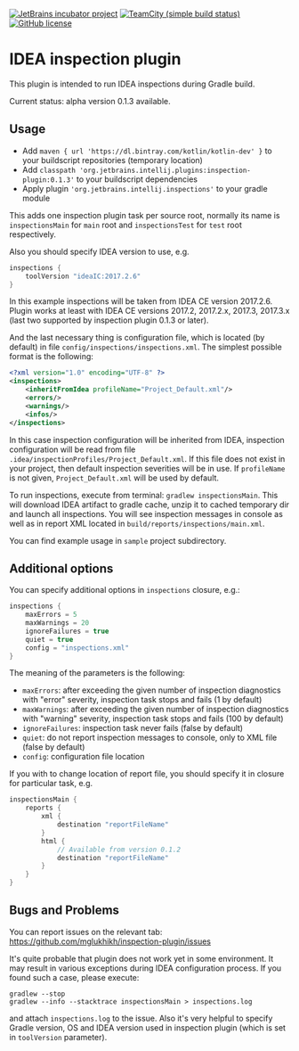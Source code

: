 [![JetBrains incubator project](http://jb.gg/badges/incubator-plastic.svg)](https://confluence.jetbrains.com/display/ALL/JetBrains+on+GitHub)
[![TeamCity (simple build status)](https://img.shields.io/teamcity/http/teamcity.jetbrains.com/s/ProjectsWrittenInKotlin_InspectionPlugin.svg)](https://teamcity.jetbrains.com/viewType.html?buildTypeId=ProjectsWrittenInKotlin_InspectionPlugin&branch_Kotlin=%3Cdefault%3E&tab=buildTypeStatusDiv)
[![GitHub license](https://img.shields.io/badge/license-Apache%20License%202.0-blue.svg?style=flat)](http://www.apache.org/licenses/LICENSE-2.0)

# IDEA inspection plugin

This plugin is intended to run IDEA inspections during Gradle build.

Current status: alpha version 0.1.3 available.

## Usage

* Add `maven { url 'https://dl.bintray.com/kotlin/kotlin-dev' }` to your buildscript repositories (temporary location)
* Add `classpath 'org.jetbrains.intellij.plugins:inspection-plugin:0.1.3'` to your buildscript dependencies
* Apply plugin `'org.jetbrains.intellij.inspections'` to your gradle module

This adds one inspection plugin task per source root, 
normally its name is `inspectionsMain` for `main` root
and `inspectionsTest` for `test` root respectively.

Also you should specify IDEA version to use, e.g.

```groovy
inspections {
    toolVersion "ideaIC:2017.2.6"
}
``` 

In this example inspections will be taken from IDEA CE version 2017.2.6. 
Plugin works at least with IDEA CE versions 2017.2, 2017.2.x, 2017.3, 2017.3.x 
(last two supported by inspection plugin 0.1.3 or later).

And the last necessary thing is configuration file, 
which is located (by default) in file `config/inspections/inspections.xml`.
The simplest possible format is the following:

```xml
<?xml version="1.0" encoding="UTF-8" ?>
<inspections>
    <inheritFromIdea profileName="Project_Default.xml"/>
    <errors/>
    <warnings/>
    <infos/>
</inspections>
```

In this case inspection configuration will be inherited from IDEA,
inspection configuration will be read from file `.idea/inspectionProfiles/Project_Default.xml`.
If this file does not exist in your project, then default inspection severities will be in use.
If `profileName` is not given, `Project_Default.xml` will be used by default.

To run inspections, execute from terminal: `gradlew inspectionsMain`.
This will download IDEA artifact to gradle cache,
unzip it to cached temporary dir and launch all inspections.
You will see inspection messages in console as well as in report XML located in `build/reports/inspections/main.xml`.

You can find example usage in `sample` project subdirectory.

## Additional options

You can specify additional options in `inspections` closure, e.g.:

```groovy
inspections {
    maxErrors = 5
    maxWarnings = 20
    ignoreFailures = true
    quiet = true
    config = "inspections.xml"
}
```

The meaning of the parameters is the following:

* `maxErrors`: after exceeding the given number of inspection diagnostics with "error" severity, inspection task stops and fails (1 by default)
* `maxWarnings`: after exceeding the given number of inspection diagnostics with "warning" severity, inspection task stops and fails (100 by default)
* `ignoreFailures`: inspection task never fails (false by default)
* `quiet`: do not report inspection messages to console, only to XML file (false by default)
* `config`: configuration file location

If you with to change location of report file, you should specify it in closure for particular task, e.g.

```groovy
inspectionsMain {
    reports {
        xml {
            destination "reportFileName"
        }
        html {
            // Available from version 0.1.2
            destination "reportFileName"
        }
    }
}
```

## Bugs and Problems

You can report issues on the relevant tab: https://github.com/mglukhikh/inspection-plugin/issues

It's quite probable that plugin does not work yet in some environment.
It may result in various exceptions during IDEA configuration process. 
If you found such a case, please execute:

```
gradlew --stop
gradlew --info --stacktrace inspectionsMain > inspections.log
```

and attach `inspections.log` to the issue. 
Also it's very helpful to specify Gradle version, OS and 
IDEA version used in inspection plugin (which is set in `toolVersion` parameter).
